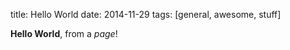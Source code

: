 title: Hello World
date: 2014-11-29
tags: [general, awesome, stuff]

**Hello World**, from a *page*!